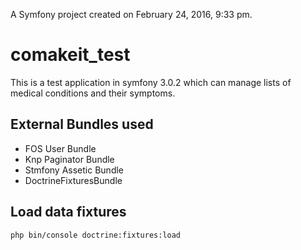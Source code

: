 
A Symfony project created on February 24, 2016, 9:33 pm.
# comakeit_test
This is a test application in symfony 3.0.2 which can manage lists of medical conditions and their symptoms.

## External Bundles used
 - FOS User Bundle
 - Knp Paginator Bundle
 - Stmfony Assetic Bundle
 - DoctrineFixturesBundle

## Load data fixtures

`php bin/console doctrine:fixtures:load`

  
 

